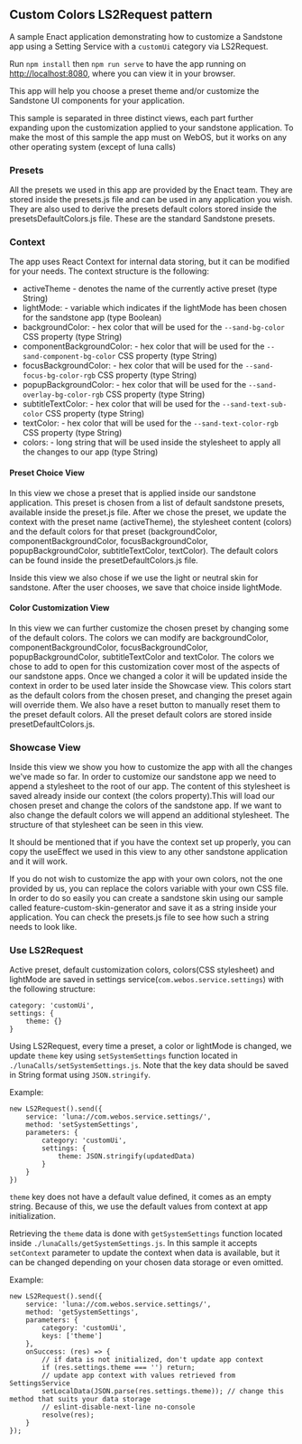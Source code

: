 ## Custom Colors LS2Request pattern

A sample Enact application demonstrating how to customize a Sandstone app using a Setting Service with a `customUi` category via LS2Request.

Run `npm install` then `npm run serve` to have the app running on [http://localhost:8080](http://localhost:8080), where you can view it in your browser.

This app will help you choose a preset theme and/or customize the Sandstone UI components for your application. 

This sample is separated in three distinct views, each part further expanding upon the customization applied to your 
sandstone application. To make the most of this sample the app must on WebOS, but it works on any other operating system (except of luna calls)

### Presets

All the presets we used in this app are provided by the Enact team. They are stored inside the presets.js file and can
be used in any application you wish. They are also used to derive the presets default colors stored inside the 
presetsDefaultColors.js file. These are the standard Sandstone presets.

### Context

The app uses React Context for internal data storing, but it can be modified for your needs.
The context structure is the following:

* activeTheme - denotes the name of the currently active preset (type String)
* lightMode: - variable which indicates if the lightMode has been chosen for the sandstone app (type Boolean)
* backgroundColor: - hex color that will be used for the `--sand-bg-color` CSS property (type String)
* componentBackgroundColor: - hex color that will be used for the `--sand-component-bg-color` CSS property (type String)
* focusBackgroundColor: - hex color that will be used for the `--sand-focus-bg-color-rgb` CSS property (type String)
* popupBackgroundColor: - hex color that will be used for the `--sand-overlay-bg-color-rgb` CSS property (type String)
* subtitleTextColor: - hex color that will be used for the `--sand-text-sub-color` CSS property (type String)
* textColor: - hex color that will be used for the `--sand-text-color-rgb` CSS property (type String)
* colors: - long string that will be used inside the stylesheet to apply all the changes to our app (type String)
  
#### Preset Choice View

In this view we chose a preset that is applied inside our sandstone application. This preset is chosen from a list of default
sandstone presets, available inside the preset.js file. After we chose the preset, we update the context with the preset name (activeTheme),
the stylesheet content (colors) and the default colors for that preset (backgroundColor, componentBackgroundColor, focusBackgroundColor,
popupBackgroundColor, subtitleTextColor, textColor). The default colors can be found inside the presetDefaultColors.js file.

Inside this view we also chose if we use the light or neutral skin for sandstone. After the user chooses, we save that choice
inside lightMode.

#### Color Customization View

In this view we can further customize the chosen preset by changing some of the default colors. The colors we can modify are backgroundColor, 
componentBackgroundColor, focusBackgroundColor, popupBackgroundColor, subtitleTextColor and textColor. The colors we chose to add
to open for this customization cover most of the aspects of our sandstone apps. Once we changed a color it will be updated inside
the context in order to be used later inside the Showcase view. This colors start as the default colors from the chosen preset,
and changing the preset again will override them. We also have a reset button to manually reset them to the preset default colors.
All the preset default colors are stored inside presetDefaultColors.js.

### Showcase View

Inside this view we show you how to customize the app with all the changes we've made so far.
In order to customize our sandstone app we need to append a stylesheet to the root of our app. The content of this 
stylesheet is saved already inside our context (the colors property).This will load our chosen preset and change the 
colors of the sandstone app. If we want to also change the default colors we will append an additional stylesheet. The 
structure of that stylesheet can be seen in this view.

It should be mentioned that if you have the context set up properly, you can copy the useEffect we used in this view to
any other sandstone application and it will work. 

If you do not wish to customize the app with your own colors, not the one provided by us, you can replace the colors
variable with your own CSS file. In order to do so easily you can create a sandstone skin using our sample called 
feature-custom-skin-generator and save it as a string inside your application. You can check the presets.js file to see
how such a string needs to look like.

### Use LS2Request

Active preset, default customization colors, colors(CSS stylesheet) and lightMode are saved in settings service(`com.webos.service.settings`)
with the following structure:
```
category: 'customUi',
settings: {
    theme: {}
}
```

Using LS2Request, every time a preset, a color or lightMode is changed, we update `theme` key using `setSystemSettings` function located in 
`./lunaCalls/setSystemSettings.js`. Note that the key data should be saved in String format using `JSON.stringify`.

Example:
```
new LS2Request().send({
	service: 'luna://com.webos.service.settings/',
	method: 'setSystemSettings',
	parameters: {
		category: 'customUi',
		settings: {
			theme: JSON.stringify(updatedData)
		}
	}
})
```

`theme` key does not have a default value defined, it comes as an empty string. Because of this, we use the default values from context
at app initialization.

Retrieving the `theme` data is done with `getSystemSettings`
function located inside `./lunaCalls/getSystemSettings.js`. In this sample it accepts `setContext` parameter to update the
context when data is available, but it can be changed depending on your chosen data storage or even omitted.

Example:
```
new LS2Request().send({
	service: 'luna://com.webos.service.settings/',
	method: 'getSystemSettings',
	parameters: {
		category: 'customUi',
		keys: ['theme']
	},
	onSuccess: (res) => {
		// if data is not initialized, don't update app context
		if (res.settings.theme === '') return;
		// update app context with values retrieved from SettingsService
		setLocalData(JSON.parse(res.settings.theme)); // change this method that suits your data storage
		// eslint-disable-next-line no-console
		resolve(res);
	}
});
```
